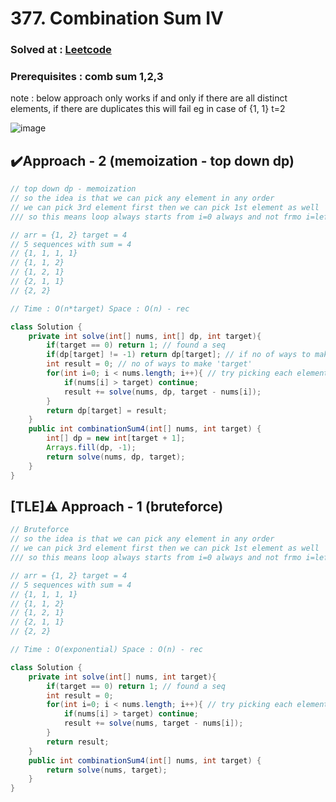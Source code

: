 # 377. Combination Sum IV

### Solved at : [Leetcode](https://leetcode.com/problems/combination-sum-iv/)
### Prerequisites : comb sum 1,2,3

note : below approach only works if and only if there are all distinct elements, if there are duplicates this will fail eg in case of {1, 1} t=2

![image](https://github.com/yashasviyadav1/dsa-questions/assets/124666305/d91ac0a9-7492-4116-8d38-e7d717dc730b)

## ✔️Approach - 2 (memoization - top down dp)
```java
// top down dp - memoization
// so the idea is that we can pick any element in any order
// we can pick 3rd element first then we can pick 1st element as well
/// so this means loop always starts from i=0 always and not frmo i=left

// arr = {1, 2} target = 4
// 5 sequences with sum = 4
// {1, 1, 1, 1}
// {1, 1, 2}
// {1, 2, 1}
// {2, 1, 1}
// {2, 2}

// Time : O(n*target) Space : O(n) - rec

class Solution {
    private int solve(int[] nums, int[] dp, int target){
        if(target == 0) return 1; // found a seq 
        if(dp[target] != -1) return dp[target]; // if no of ways to make 'target' is already calculated
        int result = 0; // no of ways to make 'target' 
        for(int i=0; i < nums.length; i++){ // try picking each element, decrement target and rec will solve for remaining target
            if(nums[i] > target) continue;
            result += solve(nums, dp, target - nums[i]);
        }
        return dp[target] = result;
    }
    public int combinationSum4(int[] nums, int target) {
        int[] dp = new int[target + 1];
        Arrays.fill(dp, -1);
        return solve(nums, dp, target);
    }
}
```

## [TLE]⚠️ Approach - 1 (bruteforce)
```java
// Bruteforce
// so the idea is that we can pick any element in any order
// we can pick 3rd element first then we can pick 1st element as well
/// so this means loop always starts from i=0 always and not frmo i=left

// arr = {1, 2} target = 4
// 5 sequences with sum = 4
// {1, 1, 1, 1}
// {1, 1, 2}
// {1, 2, 1}
// {2, 1, 1}
// {2, 2}

// Time : O(exponential) Space : O(n) - rec

class Solution {
    private int solve(int[] nums, int target){
        if(target == 0) return 1; // found a seq 
        int result = 0;
        for(int i=0; i < nums.length; i++){ // try picking each element, decrement target and rec will solve for remaining target
            if(nums[i] > target) continue;
            result += solve(nums, target - nums[i]);
        }
        return result;
    }
    public int combinationSum4(int[] nums, int target) {
        return solve(nums, target);
    }
}
```

